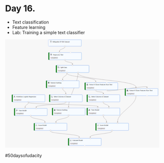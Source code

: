 # Day 16.

* Text classification
* Feature learning
* Lab: Training a simple text classifier

![TextClassifier](TextClassifier.PNG)

#50daysofudacity 
